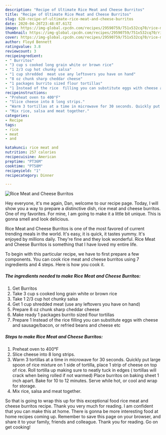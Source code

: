 ```yaml
---
description: "Recipe of Ultimate Rice Meat and Cheese Burritos"
title: "Recipe of Ultimate Rice Meat and Cheese Burritos"
slug: 628-recipe-of-ultimate-rice-meat-and-cheese-burritos
date: 2020-04-26T23:48:07.617Z
image: https://img-global.cpcdn.com/recipes/29590759/751x532cq70/rice-meat-and-cheese-burritos-recipe-main-photo.jpg
thumbnail: https://img-global.cpcdn.com/recipes/29590759/751x532cq70/rice-meat-and-cheese-burritos-recipe-main-photo.jpg
cover: https://img-global.cpcdn.com/recipes/29590759/751x532cq70/rice-meat-and-cheese-burritos-recipe-main-photo.jpg
author: Floyd Bennett
ratingvalue: 3.8
reviewcount: 3
recipeingredient:
- " Burritos"
- "3 cup s cooked long grain white or brown rice"
- "1 2/3 cup hot chunky salsa"
- "1 cup shredded  meat use any leftovers you have on hand"
- "8 oz chunk sharp cheddar cheese"
- "1 packages burrito sized flour tortillas"
- "1 Instead of the rice  filling you can substitute eggs with cheese and sausagebacon or refried beans and cheese etc"
recipeinstructions:
- "Preheat oven to 400°F"
- "Slice cheese into 8 long strips."
- "Warm 3 tortillas at a time in microwave for 30 seconds. Quickly put large spoon of rice mixture on 1 side of tortilla, place 1 strip of cheese on top of rice. Roll tortilla up making sure to neatly tuck in edges ( tortillas will crack when being rolled if not warmed) Place burritos on baking sheet 1 inch apart. Bake for 10 to 12 minutes. Serve while hot, or cool and wrap for storage."
- "Mix rice, salsa and meat together."
categories:
- Recipe
tags:
- rice
- meat
- and

katakunci: rice meat and 
nutrition: 257 calories
recipecuisine: American
preptime: "PT36M"
cooktime: "PT58M"
recipeyield: "1"
recipecategory: Dinner

---
```



![Rice Meat and Cheese Burritos](https://img-global.cpcdn.com/recipes/29590759/751x532cq70/rice-meat-and-cheese-burritos-recipe-main-photo.jpg)

Hey everyone, it's me again, Dan, welcome to our recipe page. Today, I will show you a way to prepare a distinctive dish, rice meat and cheese burritos. One of my favorites. For mine, I am going to make it a little bit unique. This is gonna smell and look delicious.

Rice Meat and Cheese Burritos is one of the most favored of current trending meals in the world. It's easy, it is quick, it tastes yummy. It's enjoyed by millions daily. They're fine and they look wonderful. Rice Meat and Cheese Burritos is something that I have loved my entire life.




To begin with this particular recipe, we have to first prepare a few components. You can cook rice meat and cheese burritos using 7 ingredients and 4 steps. Here is how you cook it.

<!--inarticleads1-->

##### The ingredients needed to make Rice Meat and Cheese Burritos:

1. Get  Burritos
1. Take 3 cup s cooked long grain white or brown rice
1. Take 1 2/3 cup hot chunky salsa
1. Get 1 cup shredded  meat (use any leftovers you have on hand)
1. Prepare 8 oz chunk sharp cheddar cheese
1. Make ready 1 packages burrito sized flour tortillas
1. Prepare 1 Instead of the rice  filling you can substitute eggs with cheese and sausage/bacon, or refried beans and cheese etc




<!--inarticleads2-->

##### Steps to make Rice Meat and Cheese Burritos:

1. Preheat oven to 400°F
1. Slice cheese into 8 long strips.
1. Warm 3 tortillas at a time in microwave for 30 seconds. Quickly put large spoon of rice mixture on 1 side of tortilla, place 1 strip of cheese on top of rice. Roll tortilla up making sure to neatly tuck in edges ( tortillas will crack when being rolled if not warmed) Place burritos on baking sheet 1 inch apart. Bake for 10 to 12 minutes. Serve while hot, or cool and wrap for storage.
1. Mix rice, salsa and meat together.




So that is going to wrap this up for this exceptional food rice meat and cheese burritos recipe. Thank you very much for reading. I am confident that you can make this at home. There is gonna be more interesting food at home recipes coming up. Remember to save this page on your browser, and share it to your family, friends and colleague. Thank you for reading. Go on get cooking!
